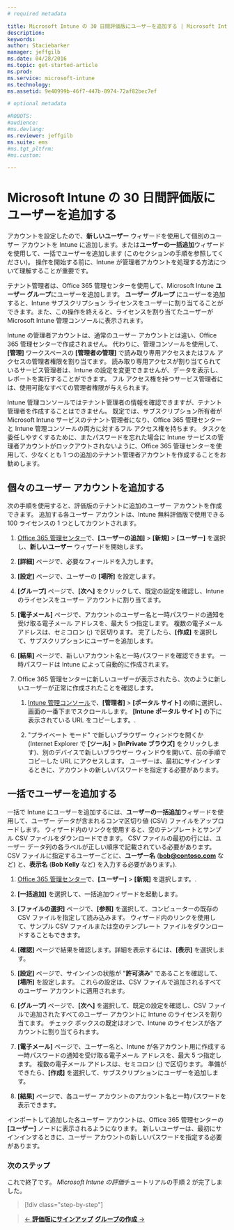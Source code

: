 ```yaml
---
# required metadata

title: Microsoft Intune の 30 日間評価版にユーザーを追加する | Microsoft Intune
description:
keywords:
author: Staciebarker
manager: jeffgilb
ms.date: 04/28/2016
ms.topic: get-started-article
ms.prod:
ms.service: microsoft-intune
ms.technology:
ms.assetid: 9e40999b-46f7-447b-8974-72af82bec7ef

# optional metadata

#ROBOTS:
#audience:
#ms.devlang:
ms.reviewer: jeffgilb
ms.suite: ems
#ms.tgt_pltfrm:
#ms.custom:

---
```


# Microsoft Intune の 30 日間評価版にユーザーを追加する
アカウントを設定したので、**新しいユーザー** ウィザードを使用して個別のユーザー アカウントを Intune に追加します。または**ユーザーの一括追加**ウィザードを使用して、一括でユーザーを追加します (このセクションの手順を参照してください)。  操作を開始する前に、Intune が管理者アカウントを処理する方法について理解することが重要です。

テナント管理者は、Office 365 管理センターを使用して、Microsoft Intune **ユーザー グループ**にユーザーを追加します。 **ユーザー グループ** にユーザーを追加すると、Intune サブスクリプション ライセンスをユーザーに割り当てることができます。また、この操作を終えると、ライセンスを割り当てたユーザーが Microsoft Intune 管理コンソールに表示されます。

Intune の管理者アカウントは、通常のユーザー アカウントとは違い、Office 365 管理センターで作成されません。 代わりに、管理コンソールを使用して、**[管理]** ワークスペースの **[管理者の管理]** で読み取り専用アクセスまたはフル アクセスの管理者権限を割り当てます。 読み取り専用アクセスが割り当てられているサービス管理者は、Intune の設定を変更できませんが、データを表示し、レポートを実行することができます。 フル アクセス権を持つサービス管理者には、使用可能なすべての管理者権限が与えられます。

Intune 管理コンソールではテナント管理者の情報を確認できますが、テナント管理者を作成することはできません。 既定では、サブスクリプション所有者が Microsoft Intune サービスのテナント管理者になり、Office 365 管理センターと Intune 管理コンソールの両方に対するフル アクセス権を持ちます。 タスクを委任しやすくするために、またパスワードを忘れた場合に Intune サービスの管理者アカウントがロックアウトされないように、Office 365 管理センターを使用して、少なくとも 1 つの追加のテナント管理者アカウントを作成することをお勧めします。

## 個々のユーザー アカウントを追加する
次の手順を使用すると、評価版のテナントに追加のユーザー アカウントを作成できます。 追加する各ユーザー アカウントは、Intune 無料評価版で使用できる 100 ライセンスの 1 つとしてカウントされます。

1.  [Office 365 管理センター](http://go.microsoft.com/fwlink/p/?LinkId=698854)で、**[ユーザーの追加]**  &gt;  **[新規]** &gt;  **[ユーザー]** を選択し、**新しいユーザー** ウィザードを開始します。

2.  **[詳細]** ページで、必要なフィールドを入力します。

3.  **[設定]** ページで、ユーザーの **[場所]** を設定します。

4.  **[グループ]** ページで、**[次へ]** をクリックして、既定の設定を確認し、Intune のライセンスをユーザー アカウントに割り当てます。

5.  **[電子メール]** ページで、アカウントのユーザー名と一時パスワードの通知を受け取る電子メール アドレスを、最大 5 つ指定します。 複数の電子メール アドレスは、セミコロン (;) で区切ります。 完了したら、**[作成]** を選択して、サブスクリプションにユーザーを追加します。

6.  **[結果]** ページで、新しいアカウント名と一時パスワードを確認できます。 一時パスワードは Intune によって自動的に作成されます。

7.  Office 365 管理センターに新しいユーザーが表示されたら、次のように新しいユーザーが正常に作成されたことを確認します。

    1.  [Intune 管理コンソール](https://manage.microsoft.com/)で、**[管理者]**  &gt;  **[ポータル サイト]** の順に選択し、画面の一番下までスクロールします。 **[Intune ポータル サイト]** の下に表示されている URL をコピーします。.

    2.  "プライベート モード" で新しいブラウザー ウィンドウを開くか (Internet Explorer で **[ツール]**  &gt;  **[InPrivate ブラウズ]** をクリックします)、別のデバイスで新しいブラウザー ウィンドウを開いて、前の手順でコピーした URL にアクセスします。 ユーザーは、最初にサインインするときに、アカウントの新しいパスワードを指定する必要があります。

## 一括でユーザーを追加する
一括で Intune にユーザーを追加するには、**ユーザーの一括追加**ウィザードを使用して、ユーザー データが含まれるコンマ区切り値 (CSV) ファイルをアップロードします。 ウィザード内のリンクを使用すると、空のテンプレートとサンプル CSV ファイルをダウンロードできます。 CSV ファイルの最初の行には、ユーザー データ列の各ラベルが正しい順序で記載されている必要があります。 CSV ファイルに指定するユーザーごとに、**ユーザー名** (**bob@contoso.com** など) と、**表示名** (**Bob Kelly** など) を入力する必要があります。).

1.  [Office 365 管理センター](http://go.microsoft.com/fwlink/p/?LinkId=698854)で、**[ユーザー]**  &gt;  **[新規]** を選択します。.

2.  **[一括追加]** を選択して、一括追加ウィザードを起動します。

3.  **[ファイルの選択]** ページで、**[参照]** を選択して、コンピューターの既存の CSV ファイルを指定して読み込みます。 ウィザード内のリンクを使用して、サンプル CSV ファイルまたは空のテンプレート ファイルをダウンロードすることもできます。

4.  **[確認]** ページで結果を確認します。詳細を表示するには、**[表示]** を選択します。

5.  **[設定]** ページで、サインインの状態が "**許可済み**" であることを確認して、**[場所]** を設定します。 これらの設定は、CSV ファイルで追加されるすべてのユーザー アカウントに適用されます。

6.  **[グループ]** ページで、**[次へ]** を選択して、既定の設定を確認し、CSV ファイルで追加されたすべてのユーザー アカウントに Intune のライセンスを割り当てます。 チェック ボックスの既定はオンで、Intune のライセンスが各アカウントに割り当てられます。

7.  **[電子メール]** ページで、ユーザー名と、Intune が各アカウント用に作成する一時パスワードの通知を受け取る電子メール アドレスを、最大 5 つ指定します。 複数の電子メール アドレスは、セミコロン (;) で区切ります。 準備ができたら、**[作成]** を選択して、サブスクリプションにユーザーを追加します。

8.  **[結果]** ページで、各ユーザー アカウントのアカウント名と一時パスワードを表示できます。

インポートして追加した各ユーザー アカウントは、Office 365 管理センターの **[ユーザー]** ノードに表示されるようになります。 新しいユーザーは、最初にサインインするときに、ユーザー アカウントの新しいパスワードを指定する必要があります。

### 次のステップ
これで終了です。 *Microsoft Intune の評価*チュートリアルの手順 2 が完了しました。

>[!div class="step-by-step"]

>[&larr; **評価版にサインアップ**](.\get-started-with-a-30-day-trial-of-microsoft-intune-step-1.md)     [**グループの作成** &rarr;](.\get-started-with-a-30-day-trial-of-microsoft-intune-step-3.md)  


<!--HONumber=May16_HO1-->


